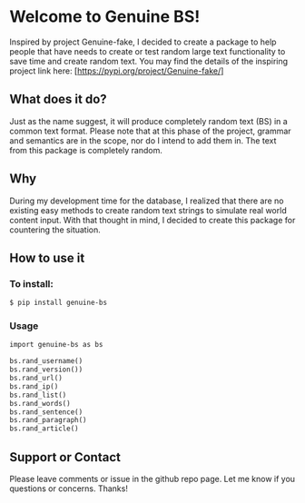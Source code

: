 # Welcome to Genuine BS!

Inspired by project Genuine-fake, I decided to create a package to help people that have needs to create or test random large text functionality to save time and create random text.
You may find the details of the inspiring project link here: [https://pypi.org/project/Genuine-fake/]

## What does it do?

Just as the name suggest, it will produce completely random text (BS) in a common text format. Please note that at this phase of the project, grammar and semantics are in the scope, nor do I intend to add them in. The text from this package is completely random.

## Why

During my development time for the database, I realized that there are no existing easy methods to create random text strings to simulate real world content input. With that thought in mind, I decided to create this package for countering the situation.

## How to use it

### To install:

```markdown
$ pip install genuine-bs
```

### Usage

```markdown
import genuine-bs as bs

bs.rand_username()
bs.rand_version())
bs.rand_url()
bs.rand_ip()
bs.rand_list()
bs.rand_words()
bs.rand_sentence()
bs.rand_paragraph()
bs.rand_article()

```

## Support or Contact

Please leave comments or issue in the github repo page. Let me know if you questions or concerns. Thanks!
